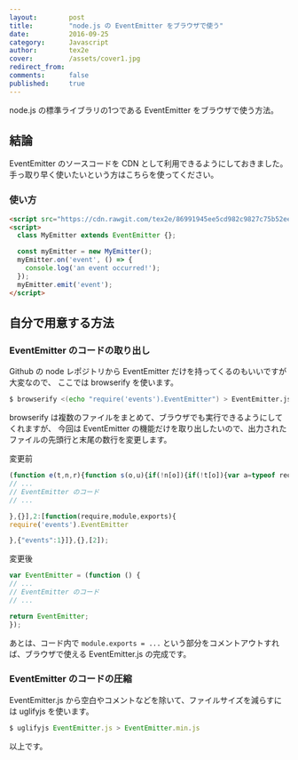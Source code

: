 ```yaml
---
layout:        post
title:         "node.js の EventEmitter をブラウザで使う"
date:          2016-09-25
category:      Javascript
author:        tex2e
cover:         /assets/cover1.jpg
redirect_from:
comments:      false
published:     true
---
```


node.js の標準ライブラリの1つである EventEmitter をブラウザで使う方法。


結論
----------------

EventEmitter のソースコードを CDN として利用できるようにしておきました。
手っ取り早く使いたいという方はこちらを使ってください。

### 使い方

```html
<script src="https://cdn.rawgit.com/tex2e/86991945ee5cd982c9827c75b52eebe9/raw/EventEmitter.min.js"></script>
<script>
  class MyEmitter extends EventEmitter {};

  const myEmitter = new MyEmitter();
  myEmitter.on('event', () => {
    console.log('an event occurred!');
  });
  myEmitter.emit('event');
</script>
```


自分で用意する方法
----------------

### EventEmitter のコードの取り出し

Github の node レポジトリから EventEmitter だけを持ってくるのもいいですが大変なので、
ここでは browserify を使います。

```bash
$ browserify <(echo "require('events').EventEmitter") > EventEmitter.js
```

browserify は複数のファイルをまとめて、ブラウザでも実行できるようにしてくれますが、
今回は EventEmitter の機能だけを取り出したいので、出力されたファイルの先頭行と末尾の数行を変更します。

変更前

```js
(function e(t,n,r){function s(o,u){if(!n[o]){if(!t[o]){var a=typeof require=="function"&&require;if(!u&&a)return a(o,!0);if(i)return i(o,!0);var f=new Error("Cannot find module '"+o+"'");throw f.code="MODULE_NOT_FOUND",f}var l=n[o]={exports:{}};t[o][0].call(l.exports,function(e){var n=t[o][1][e];return s(n?n:e)},l,l.exports,e,t,n,r)}return n[o].exports}var i=typeof require=="function"&&require;for(var o=0;o<r.length;o++)s(r[o]);return s})({1:[function(require,module,exports){
// ...
// EventEmitter のコード
// ...

},{}],2:[function(require,module,exports){
require('events').EventEmitter

},{"events":1}]},{},[2]);
```

変更後

```js
var EventEmitter = (function () {
// ...
// EventEmitter のコード
// ...

return EventEmitter;
});
```

あとは、コード内で `module.exports = ...` という部分をコメントアウトすれば、ブラウザで使える EventEmitter.js の完成です。


### EventEmitter のコードの圧縮

EventEmitter.js から空白やコメントなどを除いて、ファイルサイズを減らすには uglifyjs を使います。

```js
$ uglifyjs EventEmitter.js > EventEmitter.min.js
```

以上です。
